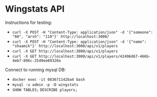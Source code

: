 # Wingstats API

Instructions for testing:

- `curl -X POST -H "Content-Type: application/json" -d '{"someone": "60", "arsh": "110"}' http://localhost:3000/`
- `curl -X POST -H "Content-Type: application/json" -d '{"name": "shaamik"}' http://localhost:3000/api/v1/players`
- `curl -X GET http://localhost:3000/api/v1/players`
- `curl -X GET http://localhost:3000/api/v1/players/42496d67-466b-4eb7-896c-2549ee89320a`

Connect to running mysql DB:

- `docker exec -it 083671142ba4 bash`
- `mysql -u admin -p -D wingstats`
- `SHOW TABLES;` `DESCRIBE players;`